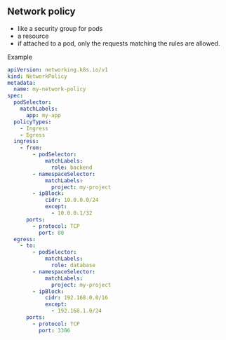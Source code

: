 ## Network policy

- like a security group for pods
- a resource
- if attached to a pod, only the requests matching the rules are allowed.

Example

```yaml
apiVersion: networking.k8s.io/v1
kind: NetworkPolicy
metadata:
  name: my-network-policy
spec:
  podSelector:
    matchLabels:
      app: my-app
  policyTypes:
    - Ingress
    - Egress
  ingress:
    - from:
        - podSelector:
            matchLabels:
              role: backend
        - namespaceSelector:
            matchLabels:
              project: my-project
        - ipBlock:
            cidr: 10.0.0.0/24
            except:
              - 10.0.0.1/32
      ports:
        - protocol: TCP
          port: 80
  egress:
    - to:
        - podSelector:
            matchLabels:
              role: database
        - namespaceSelector:
            matchLabels:
              project: my-project
        - ipBlock:
            cidr: 192.168.0.0/16
            except:
              - 192.168.1.0/24
      ports:
        - protocol: TCP
          port: 3306

```